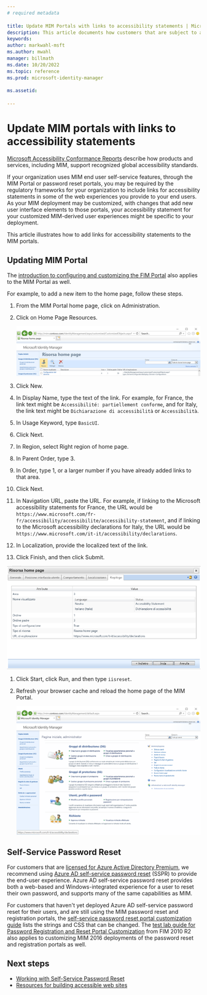```yaml
---
# required metadata

title: Update MIM Portals with links to accessibility statements | Microsoft Docs
description: This article documents how customers that are subject to accessibility requirements can add links to their existing MIM Portal, SSPR registration and reset web sites.
keywords:
author: markwahl-msft
ms.author: mwahl
manager: billmath
ms.date: 10/20/2022
ms.topic: reference
ms.prod: microsoft-identity-manager

ms.assetid:

---
```


# Update MIM portals with links to accessibility statements

[Microsoft Accessibility Conformance Reports](https://www.microsoft.com/accessibility/conformance-reports) describe how products and services, including MIM, support recognized global accessibility standards.

If your organization uses MIM end user self-service features, through the MIM Portal or password reset portals, you may be required by the regulatory frameworks for your organization to include links for accessibility statements in some of the web experiences you provide to your end users.  As your MIM deployment may be customized, with changes that add new user interface elements to those portals, your accessibility statement for your customized MIM-derived user experiences might be specific to your deployment.

This article illustrates how to add links for accessibility statements to the MIM portals.

## Updating MIM Portal

The [introduction to configuring and customizing the FIM Portal](/previous-versions/mim/ee534913(v=ws.10)) also applies to the MIM Portal as well.

For example, to add a new item to the home page, follow these steps.

1. From the MIM Portal home page, click on Administration.

1. Click on Home Page Resources.

   ![MIM Portal localized to Italian Home Page Resources list](media/update-portals-accessibility-links/mim-portal-03-homepage-italian.png)

1. Click New.

1. In Display Name, type the text of the link.  For example, for France, the link text might be `Accessibilité: partiellement conforme`, and for Italy, the link text might be `Dichiarazione di accessibilità` or `Accessibilità`.

1. In Usage Keyword, type `BasicUI`.

1. Click Next.

1. In Region, select Right region of home page.

1. In Parent Order, type 3.

1. In Order, type 1, or a larger number if you have already added links to that area.

1. Click Next.

1. In Navigation URL, paste the URL.  For example, if linking to the Microsoft accessibility statements for France, the URL would be `https://www.microsoft.com/fr-fr/accessibility/accessibilite/accessibility-statement`, and if linking to the Microsoft accessibility declarations for Italy, the URL would be `https://www.microsoft.com/it-it/accessibility/declarations`.

1. In Localization, provide the localized text of the link.

1. Click Finish, and then click Submit.

 ![MIM portal localized to Italian illustrating home page resource to be created](media/update-portals-accessibility-links/mim-portal-09-confirmation-italian.png)


1. Click Start, click Run, and then type `iisreset`.

1. Refresh your browser cache and reload the home page of the MIM Portal.

   ![Updated MIM portal localized to Italian with additional link visible in the right column](media/update-portals-accessibility-links/mim-portal-10-completed-italian.png)

## Self-Service Password Reset

For customers that are [licensed for Azure Active Directory Premium](/azure/active-directory/authentication/concept-sspr-licensing), we recommend using [Azure AD self-service password reset](/azure/active-directory/authentication/concept-sspr-howitworks) (SSPR) to provide the end-user experience.  Azure AD self-service password reset provides both a web-based and Windows-integrated experience for a user to reset their own password, and supports many of the same capabilities as MIM.

For customers that haven't yet deployed Azure AD self-service password reset for their users, and are still using the MIM password reset and registration portals, the [self-service password reset portal customization guide](/reference/mim-portal-customizations) lists the strings and CSS that can be changed. The [test lab guide for Password Registration and Reset Portal Customization](/previous-versions/mim/hh877809(v=ws.10)) from FIM 2010 R2 also applies to customizing MIM 2016 deployments of the password reset and registration portals as well.

## Next steps

* [Working with Self-Service Password Reset](working-with-self-service-password-reset.md)
* [Resources for building accessible web sites](/microsoft-edge/accessibility/build/)
